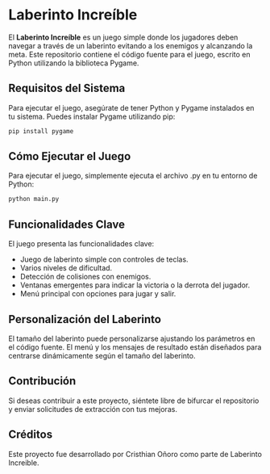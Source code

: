 # Laberinto Increíble 

El **Laberinto Increíble** es un juego simple donde los jugadores deben navegar a través de un laberinto evitando a los enemigos y alcanzando la meta. Este repositorio contiene el código fuente para el juego, escrito en Python utilizando la biblioteca Pygame.

## Requisitos del Sistema
Para ejecutar el juego, asegúrate de tener Python y Pygame instalados en tu sistema. Puedes instalar Pygame utilizando pip:

```bash
pip install pygame
```

## Cómo Ejecutar el Juego
Para ejecutar el juego, simplemente ejecuta el archivo .py en tu entorno de Python:

```bash
python main.py
```

## Funcionalidades Clave
El juego presenta las funcionalidades clave:
- Juego de laberinto simple con controles de teclas.
- Varios niveles de dificultad.
- Detección de colisiones con enemigos.
- Ventanas emergentes para indicar la victoria o la derrota del jugador.
- Menú principal con opciones para jugar y salir.

## Personalización del Laberinto
El tamaño del laberinto puede personalizarse ajustando los parámetros en el código fuente. El menú y los mensajes de resultado están diseñados para centrarse dinámicamente según el tamaño del laberinto.

## Contribución
Si deseas contribuir a este proyecto, siéntete libre de bifurcar el repositorio y enviar solicitudes de extracción con tus mejoras.

## Créditos
Este proyecto fue desarrollado por Cristhian Oñoro como parte de Laberinto Increible.
